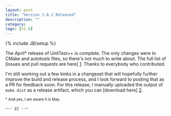 ```yaml
---
layout: post
title: "Version 1.6.1 Released"
description: ""
category:
tags: [v1.6]
---
```

{% include JB/setup %}

The April* release of UnitTest++ is complete. The only changes were to CMake and autotools
files, so there's not much to write about. The full list of [issues and pull requests are
here] [1]. Thanks to everybody who contributed.

I'm still working out a few kinks in a changeset that will hopefully further improve the build
and release process, and I look forward to posting that as a PR for feedback soon. For this
release, I manually uploaded the output of `make dist` as a release artifact, which you can
[download here] [2].

<sub>* And yes, I am aware it is May.</sub>


`~-- pj --~`

[1]: https://github.com/unittest-cpp/unittest-cpp/issues?q=milestone%3A1.6.1 "v1.6.1 Issues and Pulls"
[2]: https://github.com/unittest-cpp/unittest-cpp/releases/download/v1.6.1/unittest-cpp-1.6.1.tar.gz